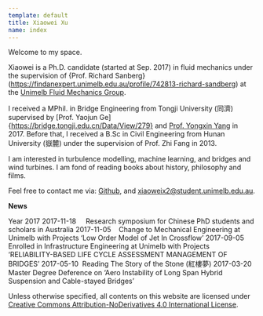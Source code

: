 ```yaml
---
template: default
title: Xiaowei Xu 
name: index
---
```

Welcome to my space. 

Xiaowei is a Ph.D. candidate (started at Sep. 2017) in fluid mechanics under the supervision of {Prof. Richard Sanberg}(https://findanexpert.unimelb.edu.au/profile/742813-richard-sandberg) at the [Unimelb Fluid Mechanics Group](https://fluids.eng.unimelb.edu.au/).

I received a MPhil. in Bridge Engineering from Tongji University (同濟) supervised by [Prof. Yaojun Ge]{https://bridge.tongji.edu.cn/Data/View/279} and [Prof. Yongxin Yang](https://bridge.tongji.edu.cn/Data/View/285) in 2017. Before that, I received a B.Sc in Civil Engineering from Hunan University (嶽麓) under the supervision of Prof. Zhi Fang in 2013.

I am interested in turbulence modelling, machine learning, and bridges and wind turbines. I am fond of reading books about history, philosophy and films. 

Feel free to contact me via:
[Github](https://github.com/shiyuent), and xiaoweix2@student.unimelb.edu.au.


**News**

Year 2017
2017-11-18     Research symposium for Chinese PhD students and scholars in Australia
2017-11-05    Change to Mechanical Engineering at Unimelb with Projects ‘Low Order Model of Jet In Crossflow’
2017-09-05 Enrolled in Infrastructure Engineering at Unimelb with Projects ‘RELIABILITY-BASED LIFE CYCLE ASSESSMENT MANAGEMENT OF BRIDGES’
2017-05-10  Reading The Story of the Stone (紅樓夢)
2017-03-20 Master Degree Deference on ‘Aero Instability of Long Span Hybrid Suspension and Cable-stayed Bridges’ 


Unless otherwise specified, all contents on this website are licensed under [Creative Commons Attribution-NoDerivatives 4.0 International License](https://creativecommons.org/licenses/by-nd/4.0/).
